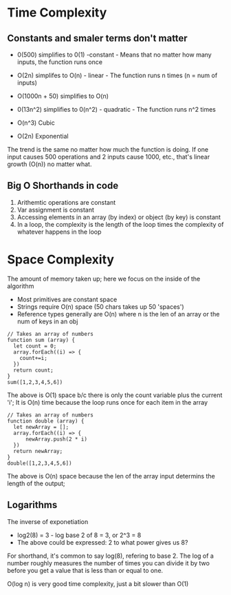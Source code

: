 # Time Complexity

## Constants and smaler terms don't matter

- 0(500) simplifies to 0(1) -constant - Means that no matter how many inputs, the function runs once
- O(2n) simplifes to O(n) - linear - The function runs n times (n = num of inputs)
- O(1000n + 50) simplifies to O(n)
- 0(13n^2) simplifies to 0(n^2) - quadratic - The function runs n^2 times

- O(n^3) Cubic
- O(2n) Exponential

The trend is the same no matter how much the function is doing. If one input causes 500 operations and 2 inputs cause 1000, etc., that's linear growth (O(n)) no matter what.

## Big O Shorthands in code

1. Arithemtic operations are constant
2. Var assignment is constant
3. Accessing elements in an array (by index) or object (by key) is constant
4. In a loop, the complexity is the length of the loop times the complexity of whatever happens in the loop

# Space Complexity

The amount of memory taken up; here we focus on the inside of the algorithm

- Most primitives are constant space
- Strings require O(n) space (50 chars takes up 50 'spaces')
- Reference types generally are O(n) where n is the len of an array or the num of keys in an obj

```
// Takes an array of numbers
function sum (array) {
  let count = 0;
  array.forEach((i) => {
    count+=i;
  })
  return count;
}
sum([1,2,3,4,5,6])
```

The above is O(1) space b/c there is only the count variable plus the current 'i'; It is O(n) time because the loop runs once for each item in the array

```
// Takes an array of numbers
function double (array) {
  let newArray = [];
  array.forEach((i) => {
      newArray.push(2 * i)
  })
  return newArray;
}
double([1,2,3,4,5,6])
```

The above is O(n) space because the len of the array input determins the length of the output;

## Logarithms

The inverse of exponetiation

- log2(8) = 3 - log base 2 of 8 = 3, or 2^3 = 8
- The above could be expressed: 2 to what power gives us 8?

For shorthand, it's common to say log(8), refering to base 2. The log of a number roughly measures the number of times you can divide it by two before you get a value that is less than or equal to one.

O(log n) is very good time complexity, just a bit slower than O(1)

